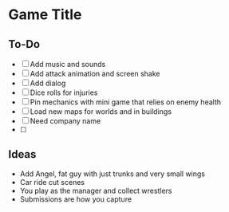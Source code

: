 # Game Title

## To-Do
- [ ] Add music and sounds
- [ ] Add attack animation and screen shake
- [ ] Add dialog
- [ ] Dice rolls for injuries
- [ ] Pin mechanics with mini game that relies on enemy health
- [ ] Load new maps for worlds and in buildings
- [ ] Need company name
- [ ] 



## Ideas

- Add Angel, fat guy with just trunks and very small wings
- Car ride cut scenes
- You play as the manager and collect wrestlers
- Submissions are how you capture
